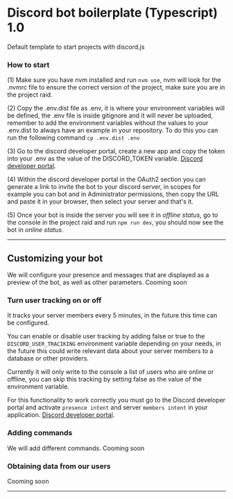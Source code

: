 # Discord bot boilerplate (Typescript) 1.0

Default template to start projects with discord.js

### How to start

(1) Make sure you have nvm installed and run `nvm use`, nvm will look for the .nvmrc file to ensure the correct version of the project, make sure you are in the project raid.

(2) Copy the .env.dist file as .env, it is where your environment variables will be defined, the .env file is inside gitignore and it will never be uploaded, remember to add the environment variables without the values ​​to your .env.dist to always have an example in your repository. To do this you can run the following command `cp .env.dist .env`

(3) Go to the discord developer portal, create a new app and copy the token into your .env as the value of the DISCORD_TOKEN variable. [Discord developer portal](https://discord.com/developers/applications).

(4) Within the discord developer portal in the OAuth2 section you can generate a link to invite the bot to your discord server, in scopes for example you can bot and in Administrator permissions, then copy the URL and paste it in your browser, then select your server and that's it.

(5) Once your bot is inside the server you will see it in *offline status*, go to the console in the project raid and run `npm run dev`, you should now see the bot in *online status*.

---

## Customizing your bot
We will configure your presence and messages that are displayed as a preview of the bot, as well as other parameters. Cooming soon

### Turn user tracking on or off

It tracks your server members every 5 minutes, in the future this time can be configured.

You can enable or disable user tracking by adding false or true to the `DISCORD_USER_TRACIKING` environment variable depending on your needs, in the future this could write relevant data about your server members to a database or other providers.

Currently it will only write to the console a list of users who are online or offline, you can skip this tracking by setting false as the value of the environment variable.

For this functionality to work correctly you must go to the Discord developer portal and activate `presence intent` and server `members intent` in your application. [Discord developer portal](https://discord.com/developers/applications).

### Adding commands
We will add different commands. Cooming soon

### Obtaining data from our users
Cooming soon

---